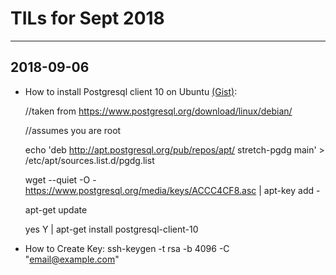 # TILs for Sept 2018

---

## 2018-09-06

- How to install Postgresql client 10 on Ubuntu [(Gist)](https://gist.github.com/emattson/ffbceee5952c4a0de441bd96b952821c):

  //taken from https://www.postgresql.org/download/linux/debian/

  //assumes you are root

  echo 'deb http://apt.postgresql.org/pub/repos/apt/ stretch-pgdg main' > /etc/apt/sources.list.d/pgdg.list

  wget --quiet -O - https://www.postgresql.org/media/keys/ACCC4CF8.asc | apt-key add -

  apt-get update

  yes Y | apt-get install postgresql-client-10

- How to Create Key:
  ssh-keygen -t rsa -b 4096 -C "email@example.com"
